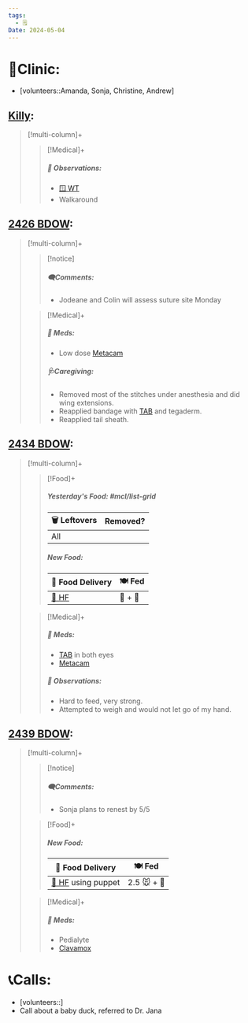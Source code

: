 ```yaml
---
tags:
  - 🗒️
Date: 2024-05-04
---
```


# 🏥Clinic:
- [volunteers::Amanda, Sonja, Christine, Andrew]

## [Killy](../RARE%20Birds/Ed%20Birds/Killy.md):
> [!multi-column]+
>
>> [!Medical]+
>> ##### 🔭 Observations:
>> - [🪟 WT](../Admin/Codes/Window%20time.md)
>> - Walkaround

## [2426 BDOW](../RARE%20Birds/2426%20BDOW.md):
> [!multi-column]+
>
>> [!notice]
>> ##### 🗨️Comments:
>> - Jodeane and Colin will assess suture site Monday
>
>> [!Medical]+
>> ##### 💊 Meds:
>> - Low dose [Metacam](../Admin/Codes/Medication/Metacam.md)
>>
>> ##### 🩺Caregiving:
>> - Removed most of the stitches under anesthesia and did wing extensions.
>> - Reapplied bandage with [TAB](../Admin/Codes/Medication/Triple%20Antibiotic.md) and tegaderm.
>> - Reapplied tail sheath.
>>

## [2434 BDOW](../RARE%20Birds/2434%20BDOW.md):
> [!multi-column]+
>
>> [!Food]+
>> ##### Yesterday's Food: #mcl/list-grid
>> |🗑️ Leftovers| Removed?
>> |---|---|
>>|All|
>>
>> ##### New Food:
>> |🚚 Food Delivery| 🍽️ Fed|
>> |---|---|
>>|[🫱 HF](../Admin/Codes/Handfed.md)|🐀 + 💊
>
>> [!Medical]+
>> ##### 💊 Meds:
>> - [TAB](../Admin/Codes/Medication/Triple%20Antibiotic.md) in both eyes
>> - [Metacam](../Admin/Codes/Medication/Metacam.md)
>>
>> ##### 🔭 Observations:
>> - Hard to feed, very strong.
>> - Attempted to weigh and would not let go of my hand.

## [2439 BDOW](../RARE%20Birds/2439%20BDOW.md):
> [!multi-column]+
>
>> [!notice]
>> ##### 🗨️Comments:
>> - Sonja plans to renest by 5/5
>
>> [!Food]+
>> ##### New Food:
>> |🚚 Food Delivery| 🍽️ Fed|
>> |---|---|
>>|[🫱 HF](../Admin/Codes/Handfed.md) using puppet|2.5 🐭 + 💊
>
>> [!Medical]+
>> ##### 💊 Meds:
>> - Pedialyte
>> - [Clavamox](../Admin/Codes/Medication/Clavamox.md)
>>

# 📞Calls:
- [volunteers::]
- Call about a baby duck, referred to Dr. Jana
